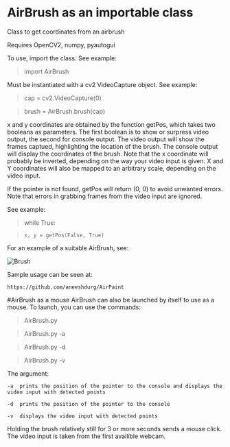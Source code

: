 # AirBrush as an importable class
Class to get coordinates from an airbrush

Requires OpenCV2, numpy, pyautogui

To use, import the class. See example:

>import AirBrush

Must be instantiated with a cv2 VideoCapture object. See example:

>cap = cv2.VideoCapture(0)

>brush = AirBrush.brush(cap)

x and y coordinates are obtained by the function getPos, which takes two booleans 
as parameters. The first boolean is to show or surpress video output, the second
for console output. The video output will show the frames captued, highlighting
the location of the brush. The console output will display the coordinates of the brush.
Note that the x coordinate will probably be inverted, depending on the way your video
input is given. X and Y coordinates will also be mapped to an arbitrary scale, depending on the video input.

If the pointer is not found, getPos will return (0, 0) to avoid unwanted errors. Note that errors in grabbing frames 
from the video input are ignored.

See example:

>while True:

>     x, y = getPos(False, True)

For an example of a suitable AirBrush, see:

![Brush](http://i.imgur.com/K6bKWJx.jpg "Brush")

Sample usage can be seen at:
	
	https://github.com/aneeshdurg/AirPaint

#AirBrush as a mouse
AirBrush can also be launched by itself to use as a mouse. To launch, you can use the commands:
>AirBrush.py

>AirBrush.py -a

>AirBrush.py -d

>AirBrush.py -v

The argument:

	-a 	prints the position of the pointer to the console and displays the video input with detected points

	-d  prints the position of the pointer to the console

	-v  displays the video input with detected points

Holding the brush relatively still for 3 or more seconds sends a mouse click.
The video input is taken from the first availible webcam.
